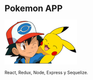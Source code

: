 # Pokemon APP

<p align="left">
  <img height="150" src="./pokemon.png" />
</p>

React, Redux, Node, Express y Sequelize.
